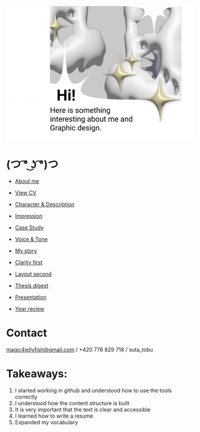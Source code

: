 ![title-slide](IMG/title-slide.png)
# (つ ͡° ͜ʖ ͡°)つ


- [About me](../03-aboutness/index.md)
- [View CV](../04-experience/index.md) 
- [Character & Description](../01-character-description/index.md)
- [Impression](../02-impression/index.md)
- [Case Study](../03-aboutness/case-study.md)
- [Voice & Tone](../05-voice-tone/index.md)
- [My story](../06-storytelling/index.md)

- [Clarity first](../08-clarity-first/index.md)
- [Layout second](../09-layout-second/index.md)
- [Thesis digest](../10-thesis-digest/index.md)
- [Presentation](../11-presentation/index.md)
- [Year review](../12-year_review/index.md)

# Contact
magic4jellyfish@gmail.com / 
+420 776 829 718 / 
suta_tobu

# Takeaways:
1. I started working in github and understood how to use the tools correctly
2. I understood how the content structure is built
3. It is very important that the text is clear and accessible
4. I learned how to write a resume
5. Expanded my vocabulary

